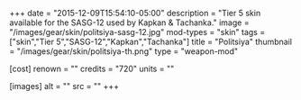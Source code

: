 +++
date = "2015-12-09T15:54:10-05:00"
description = "Tier 5 skin available for the SASG-12 used by Kapkan & Tachanka."
image = "/images/gear/skin/politsiya-sasg-12.jpg"
mod-types = "skin"
tags = ["skin","Tier 5","SASG-12","Kapkan","Tachanka"]
title = "Politsiya"
thumbnail = "/images/gear/skin/politsiya-th.png"
type = "weapon-mod"

[cost]
  renown = ""
  credits = "720"
  units = ""

[images]
  alt = ""
  src = ""
+++
